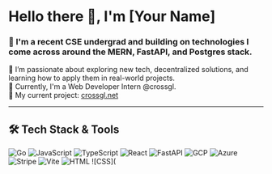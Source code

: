 # Hello there 👋, I'm [Your Name]

### 🚀 I'm a recent CSE undergrad and building on technologies I come across around the MERN, FastAPI, and Postgres stack.

🔹 I’m passionate about exploring new tech, decentralized solutions, and learning how to apply them in real-world projects.  
🔹 Currently, I'm a Web Developer Intern @crossgl.  
🔹 My current project: [crossgl.net](https://crossgl.net/)  

---

## 🛠 Tech Stack & Tools

![Go](https://img.shields.io/badge/Go-00ADD8?style=flat&logo=go&logoColor=white)
![JavaScript](https://img.shields.io/badge/JavaScript-F7DF1E?style=flat&logo=javascript&logoColor=black)
![TypeScript](https://img.shields.io/badge/TypeScript-3178C6?style=flat&logo=typescript&logoColor=white)
![React](https://img.shields.io/badge/React-20232A?style=flat&logo=react&logoColor=61DAFB)
![FastAPI](https://img.shields.io/badge/FastAPI-009688?style=flat&logo=fastapi&logoColor=white)
![GCP](https://img.shields.io/badge/Google_Cloud-4285F4?style=flat&logo=google-cloud&logoColor=white)
![Azure](https://img.shields.io/badge/Azure-0078D4?style=flat&logo=microsoft-azure&logoColor=white)
![Stripe](https://img.shields.io/badge/Stripe-008CDD?style=flat&logo=stripe&logoColor=white)
![Vite](https://img.shields.io/badge/Vite-646CFF?style=flat&logo=vite&logoColor=white)
![HTML](https://img.shields.io/badge/HTML5-E34F26?style=flat&logo=html5&logoColor=white)
![CSS](
